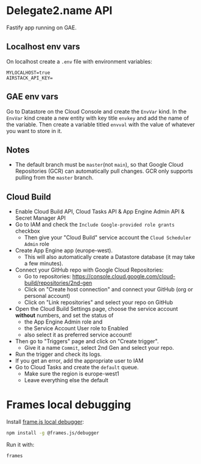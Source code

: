 # Delegate2.name API

Fastify app running on GAE.

## Localhost env vars

On localhost create a `.env` file with environment variables:

```
MYLOCALHOST=true
AIRSTACK_API_KEY=
```

## GAE env vars

Go to Datastore on the Cloud Console and create the `EnvVar` kind. In the `EnvVar` kind create a new entity with key title `envkey` and add the name of the variable. Then create a variable titled `envval` with the value of whatever you want to store in it. 

## Notes

- The default branch must be `master`(not `main`), so that Google Cloud Repositories (GCR) can automatically pull changes. GCR only supports pulling from the `master` branch.

## Cloud Build

- Enable Cloud Build API, Cloud Tasks API & App Engine Admin API & Secret Manager API 
- Go to IAM and check the `Include Google-provided role grants` checkbox
  - Then give your "Cloud Build" service account the `Cloud Scheduler Admin` role
- Create App Engine app (europe-west).
  - This will also automatically create a Datastore database (it may take a few minutes).
- Connect your GitHub repo with Google Cloud Repositories:
  - Go to repositories: https://console.cloud.google.com/cloud-build/repositories/2nd-gen 
  - Click on "Create host connection" and connect your GitHub (org or personal account)
  - Click on "Link repositories" and select your repo on GitHub
- Open the Cloud Build Settings page, choose the service account **without** numbers, and set the status of 
  - the App Engine Admin role and 
  - the Service Account User role to Enabled
  - also select it as preferred service account!
- Then go to "Triggers" page and click on "Create trigger". 
  - Give it a name `Commit`, select 2nd Gen and select your repo.
- Run the trigger and check its logs.
- If you get an error, add the appropriate user to IAM
- Go to Cloud Tasks and create the `default` queue.
  - Make sure the region is europe-west1
  - Leave everything else the default

# Frames local debugging

Install [frame.js local debugger](https://framesjs.org/guides/debugger#local-installation):

```bash
npm install -g @frames.js/debugger
```

Run it with:

```bash
frames
```